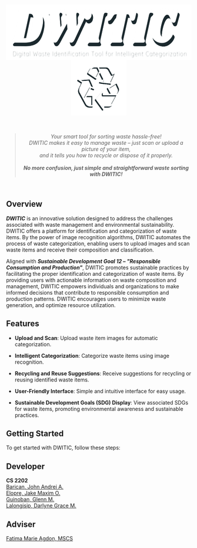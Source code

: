 <div style="overflow: auto;">
    <img src="/Image/dwitic.png" alt="DWITIC" width="665" height="150" style="display: block; margin: 0 auto;">
    <img src="/Image/logo.png" alt="DWITIC Logo" width="150" height="150" style="display: block; margin: 0 auto;">
</div>
<br>  
<br>  
<div align="center">
  <blockquote>
    <em>Your smart tool for sorting waste hassle-free! <br>DWITIC makes it easy to manage waste – just scan or upload a picture of your item, <br>and it tells you how to recycle or dispose of it properly. </em>
    <br>
    <br>
    <em><b>No more confusion, just simple and straightforward waste sorting with DWITIC!</b></em>
  </blockquote>
</div>
<br>  

## Overview
***DWITIC*** is an innovative solution designed to address the challenges associated with waste management and environmental sustainability. DWITIC offers a platform for identification and categorization of waste items. By the power of image recognition algorithms, DWITIC automates the process of waste categorization, enabling users to upload images and scan waste items and receive their composition and classification.

Aligned with ***Sustainable Development Goal 12 – "Responsible Consumption and Production"***, DWITIC promotes sustainable practices by facilitating the proper identification and categorization of waste items. By providing users with actionable information on waste composition and management, DWITIC empowers individuals and organizations to make informed decisions that contribute to responsible consumption and production patterns. DWITIC encourages users to minimize waste generation, and optimize resource utilization.  
 

## Features
- **Upload and Scan**: Upload waste item images for automatic categorization.
  
- **Intelligent Categorization**: Categorize waste items using image recognition.
  
- **Recycling and Reuse Suggestions**: Receive suggestions for recycling or reusing identified waste items.
  
- **User-Friendly Interface**: Simple and intuitive interface for easy usage.
  
- **Sustainable Development Goals (SDG) Display**: View associated SDGs for waste items, promoting environmental awareness and sustainable practices.  
  

## Getting Started
To get started with DWITIC, follow these steps:


 

## Developer
**CS 2202**  
[Barican, John Andrei A.](https://github.com/e4677)  
[Elopre, Jake Maxim O.](https://github.com/immaximo)  
[Guinoban, Glenn M.](https://github.com/glngnbn)   
[Lalongisip, Darlyne Grace M.](https://github.com/drlyngrc)  

## Adviser
[Fatima Marie Agdon, MSCS](https://github.com/marieemoiselle)

